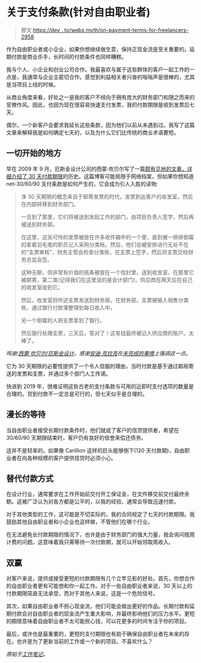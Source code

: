 # 关于支付条款(针对自由职业者)

> 原文:[https://dev . to/webs myth/on-payment-terms-for-freelancers-2958](https://dev.to/websmyth/on-payment-terms-for-freelancers-2958)

作为自由职业者或小企业，如果你想继续做生意，保持正现金流是至关重要的。延期付款是商业杀手，长时间的付款条件也同样糟糕。

我与个人、小企业和创业公司合作。我最喜欢与属于这些群体的客户一起工作的一点是，我通常与企业主密切合作。感觉到利益相关者兴奋的嗡嗡声是很棒的，尤其是当项目上线的时候。

从商业角度来看，好处之一是我的客户不倾向于拥有庞大的财务部门和随之而来的官僚作风。因此，也因为现在很容易快速支付发票，我的付款期限是收到发票后七天。

偶尔，一个新客户会要求我延长这些条款，因为他们以前从未遇到过。我写了这篇文章来解释我是如何确定七天的，以及为什么它们比传统的商业术语要短。

## [](#where-it-all-began)一切开始的地方

早在 2009 年 9 月，厄斯金设计公司的西蒙·坎贝尔写了一篇[颇有见地的文章，详细介绍了 30 天付款期限](https://web.archive.org/web/20130820122259/http://erskinedesign.com/blog/business-tips-cash-is-king/)的历史。这篇博客可能局限于网络档案，但如果你想知道 net-30/60/90 支付条款是如何产生的，它会成为引人入胜的读物:

> 净 30 天期限的概念来自于邮寄发票的时代，发票到达客户的收发室，然后在内部转移到财务部门。
> 
> 一旦到了那里，它们将被送到发起工作的部门，由项目负责人签字，然后再被送到财务部。
> 
> 在这里，这张可怜的发票被放在许多收件箱中的一个里，直到被一排排倒霉的拿着羽毛笔的职员记入采购分类账。然后，他们会被安排进行无处不在的“支票审核”，财务主管会检查分类账，在支票上签字，然后将支票交给财务总监会签。
> 
> 这种无聊，但非常有价值的纸条被放在一个信封里，送到收发室，在那里它被邮寄，第二类(记得我们在这里说的是会计部门)，供应商在两天后在自己的收发室收到它。
> 
> 然后，收发室将所述支票发送到财务部，在财务部，支票被输入销售分类账，通过银行付款簿整理到每日收入中。
> 
> 另一个倒霉的人把支票拿到了银行。
> 
> 然后银行处理支票，三天后，答对了！这笔钱最终被记入供应商的账户。太棒了。

*鸣谢:[西蒙·坎贝尔/厄斯金设计](https://web.archive.org/web/20130820122259/http://erskinedesign.com/blog/business-tips-cash-is-king/)。感谢[安迪·克拉克](https://twitter.com/malarkey)在[未完成的事情](http://www.unfinished.bz/)上强调这一点。*

它为 30 天期限的必要性提供了一个令人信服的理由，当时付款是基于通过邮局寄送的发票和支票，并通过多个部门人工传递。

快进到 2019 年，很难证明这些古老的支付条款与可用的近即时支付选项的数量是合理的。货到付款不一定总是可行的，但七天似乎是合理的。

## [](#the-long-wait)漫长的等待

当自由职业者接受长期付款条件时，他们就成了客户的信贷提供者，希望在 30/60/90 天期限结束时，客户仍有良好的信誉来偿还债务。

这并不是轻率的。如果像 Carillion 这样的巨头能够倒下(120 天付款期)，自由职业者在向各种规模的客户提供信贷时必须小心。

## [](#alternative-payment-terms)替代付款方式

在设计行业，通常要求在工作开始前交付开工保证金，在文件移交前交付最终余额。这被广泛认为对各方都是公平的，以我的经验，通常会导致迅速付款。

对于其他类型的工作，这可能是不切实际的，我的合同规定了七天的付款期限。我鼓励其他自由职业者和小企业也这样做，不管他们在哪个行业。

在无法避免长付款期限的情况下，也许是由于财务部门的强大力量，我会询问按周计费的问题。这意味着我只需等待一次付款期，就可以开始领取周收入。

## [](#a-winwin)双赢

对客户来说，提供或接受更短的付款期限有几个立竿见影的好处。首先，你想合作的自由职业者更有可能想和你一起工作。对于一些自由职业者来说，30 天以上的付款期限简直无法承受，而对于其他人来说，这是一个危险信号。

其次，如果自由职业者不担心现金流，他们可能会做出更好的作品。长期付款和延期付款会对自由职业者的现金流产生重大影响，并最终影响他们的压力水平。更短的期限意味着自由职业者不太可能担心钱，可以花更多的时间专注于你的项目。

最后，或许也是最重要的，更短的支付期限也有助于确保自由职业者在未来的存在。也许是为了更新当前的工作或一个新的项目。不喜欢什么？

*原贴于[工作笔记](https://worknotes.co.uk/money/on-payment-terms)。*